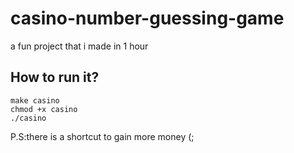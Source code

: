 # casino-number-guessing-game
a fun project that i made in 1 hour 
## How to run it?
```
make casino
chmod +x casino
./casino
```
P.S:there is a shortcut to gain more money (; 
